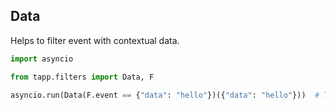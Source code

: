 ## Data

Helps to filter event with contextual data.

```python
import asyncio

from tapp.filters import Data, F

asyncio.run(Data(F.event == {"data": "hello"})({"data": "hello"}))  # True
```
